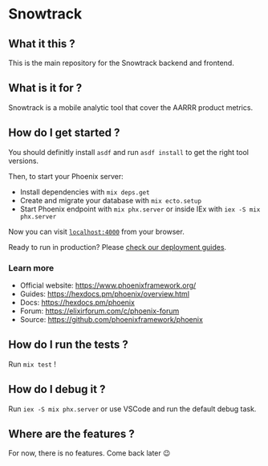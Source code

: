 # Snowtrack

## What it this ?

This is the main repository for the Snowtrack backend and frontend.

## What is it for ?

Snowtrack is a mobile analytic tool that cover the AARRR product metrics.

## How do I get started ?

You should definitly install `asdf` and run `asdf install` to get the right tool versions.

Then, to start your Phoenix server:

  * Install dependencies with `mix deps.get`
  * Create and migrate your database with `mix ecto.setup`
  * Start Phoenix endpoint with `mix phx.server` or inside IEx with `iex -S mix phx.server`

Now you can visit [`localhost:4000`](http://localhost:4000) from your browser.

Ready to run in production? Please [check our deployment guides](https://hexdocs.pm/phoenix/deployment.html).

### Learn more

  * Official website: https://www.phoenixframework.org/
  * Guides: https://hexdocs.pm/phoenix/overview.html
  * Docs: https://hexdocs.pm/phoenix
  * Forum: https://elixirforum.com/c/phoenix-forum
  * Source: https://github.com/phoenixframework/phoenix

## How do I run the tests ?

Run `mix test` !

## How do I debug it ?

Run `iex -S mix phx.server` or use VSCode and run the default debug task.

## Where are the features ?

For now, there is no features. Come back later 😉
